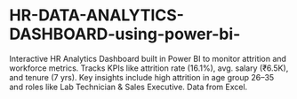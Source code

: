 # HR-DATA-ANALYTICS-DASHBOARD-using-power-bi-
Interactive HR Analytics Dashboard built in Power BI to monitor attrition and workforce metrics. Tracks KPIs like attrition rate (16.1%), avg. salary (₹6.5K), and tenure (7 yrs). Key insights include high attrition in age group 26–35 and roles like Lab Technician &amp; Sales Executive. Data from Excel.
